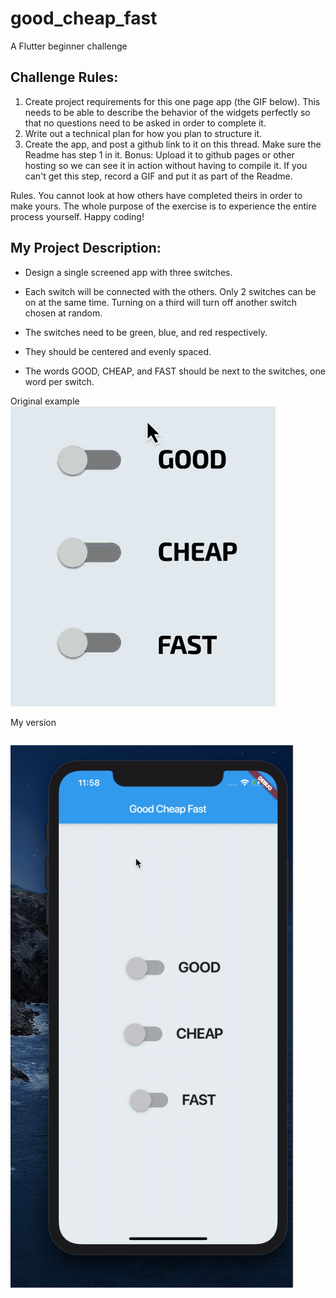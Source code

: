 # good_cheap_fast

A Flutter beginner challenge

## Challenge Rules:
1. Create project requirements for this one page app (the GIF below). This needs to be able to describe the behavior of the widgets perfectly so that no questions need to be asked in order to complete it.
2. Write out a technical plan for how you plan to structure it.
3. Create the app, and post a github link to it on this thread. Make sure the Readme has step 1 in it.
Bonus: Upload it to github pages or other hosting so we can see it in action without having to compile it. If you can't get this step, record a GIF and put it as part of the Readme.

Rules. You cannot look at how others have completed theirs in order to make yours. The whole purpose of the exercise is to experience the entire process yourself. Happy coding!

## My Project Description:

* Design a single screened app with three switches.
* Each switch will be connected with the others. Only 2 switches can be
on at the same time. Turning on a third will turn off another switch chosen at random.

* The switches need to be green, blue, and red respectively.
* They should be centered and evenly spaced.
* The words GOOD, CHEAP, and FAST should be next to the switches, one word per switch.

Original example
![original_gif](assets/good_cheap_fast.gif)

My version
![my_version](assets/2019-11-26%2011.58.34.gif)